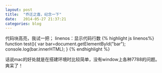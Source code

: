 ```yaml
---
layout: post
title:  "乔迁之喜，纪念一下"
date:   2014-05-27 21:37:21
categories: blog
---
```

代码块高亮，我试一把；  linenos：显示代码行数
{% highlight js linenos%}
function test(){
	var bar=document.getElementById("bar");
	console.log(bar.innerHTML);
}
{% endhighlight %}

话说mac的好处就是在搭建环境时比较简单，没有window上各种7788的问题。
爽呆了！


